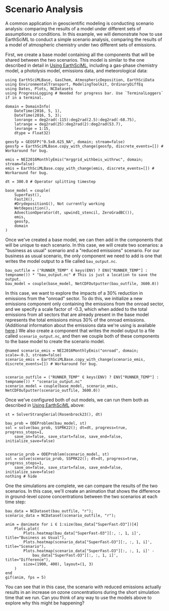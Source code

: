 # Scenario Analysis

A common application in geoscientific modeling is conducting scenario analysis: comparing the results of a model under different sets of assumptions or conditions. In this example, we will demonstrate how to use EarthSciML to conduct a simple scenario analysis, comparing the results of a model of atmospheric chemistry under two different sets of emissions.

First, we create a base model containing all the components that will be shared between the two scenarios. This model is similar to the one described in detail in [Using EarthSciML](@ref), including a gas-phase chemistry model, a photolysis model, emissions data, and meteorological data:

```@example scenario_analysis
using EarthSciMLBase, GasChem, AtmosphericDeposition, EarthSciData
using EnvironmentalTransport, ModelingToolkit, OrdinaryDiffEq
using Dates, Plots, NCDatasets
using ProgressLogging # Needed for progress bar. Use `TerminalLoggers` if in a terminal.

domain = DomainInfo(
    DateTime(2016, 5, 1),
    DateTime(2016, 5, 3);
    lonrange = deg2rad(-115):deg2rad(2.5):deg2rad(-68.75),
    latrange = deg2rad(25):deg2rad(2):deg2rad(53.7),
    levrange = 1:15,
    dtype = Float32)

geosfp = GEOSFP("0.5x0.625_NA", domain; stream=false)
geosfp = EarthSciMLBase.copy_with_change(geosfp, discrete_events=[]) # Workaround for bug.

emis = NEI2016MonthlyEmis("mrggrid_withbeis_withrwc", domain; stream=false)
emis = EarthSciMLBase.copy_with_change(emis, discrete_events=[]) # Workaround for bug.

dt = 300.0 # Operator splitting timestep

base_model = couple(
    SuperFast(),
    FastJX(),
    #DrydepositionG(), Not currently working
    Wetdeposition(),
    AdvectionOperator(dt, upwind1_stencil, ZeroGradBC()),
    emis,
    geosfp,
    domain
)
```

Once we've created a base model, we can then add in the components that will be unique to each scenario. In this case, we will create two scenarios: a "business as usual" scenario and a "reduced emissions" scenario. For our business as usual scenario, the only component we need to add is one that writes the model output to a file called `bau_output.nc`.

```@example scenario_analysis
bau_outfile = ("RUNNER_TEMP" ∈ keys(ENV) ? ENV["RUNNER_TEMP"] : tempname()) * "bau_output.nc" # This is just a location to save the output.
bau_model = couple(base_model, NetCDFOutputter(bau_outfile, 3600.0))
```

In this case, we want to explore the impacts of a 30% reduction in emissions from the "onroad" sector.
To do this, we initialize a new emissions component only containing the emissions from the onroad sector, and we specify a scale factor of -0.3, which when added to the total emissions from all sectors that are already present in the base model represents the total emissions minus 30% of the onroad emissions.
(Additional information about the emissions data we're using is available [here](https://data.earthsci.dev/dev/api/#EarthSciData.NEI2016MonthlyEmis-Tuple{AbstractString,%20EarthSciMLBase.DomainInfo}).)
We also create a component that writes the model output to a file called `scenario_output.nc`, and then we couple both of these components to the base model to create the scenario model.

```@example scenario_analysis
@named scenario_emis = NEI2016MonthlyEmis("onroad", domain; scale=-0.3, stream=false)
scenario_emis = EarthSciMLBase.copy_with_change(scenario_emis, discrete_events=[]) # Workaround for bug.


scenario_outfile = ("RUNNER_TEMP" ∈ keys(ENV) ? ENV["RUNNER_TEMP"] : tempname()) * "scenario_output.nc"
scenario_model = couple(base_model, scenario_emis, NetCDFOutputter(scenario_outfile, 3600.0))
```

Once we've configured both of out models, we can run them both as described in [Using EarthSciML](@ref) above:

```@example scenario_analysis
st = SolverStrangSerial(Rosenbrock23(), dt)

bau_prob = ODEProblem(bau_model, st)
sol = solve(bau_prob, SSPRK22(); dt=dt, progress=true, progress_steps=1,
    save_on=false, save_start=false, save_end=false, initialize_save=false)


scenario_prob = ODEProblem(scenario_model, st)
sol = solve(scenario_prob, SSPRK22(); dt=dt, progress=true, progress_steps=1,
    save_on=false, save_start=false, save_end=false, initialize_save=false)
nothing # hide
```

One the simulations are complete, we can compare the results of the two scenarios. 
In this case, we'll create an animation that shows the difference in ground-level ozone concentrations between the two scenarios at each time step:

```@example scenario_analysis
bau_data = NCDataset(bau_outfile, "r");
scenario_data = NCDataset(scenario_outfile, "r");

anim = @animate for i ∈ 1:size(bau_data["SuperFast₊O3"])[4]
    Plots.plot(
        Plots.heatmap(bau_data["SuperFast₊O3"][:, :, 1, i]', title="Business as Usual"),
        Plots.heatmap(scenario_data["SuperFast₊O3"][:, :, 1, i]', title="Scenario"),
        Plots.heatmap(scenario_data["SuperFast₊O3"][:, :, 1, i]' - 
            bau_data["SuperFast₊O3"][:, :, 1, i]', title="Difference"),
        size=(1900, 400), layout=(1, 3)
    )
end
gif(anim, fps = 5)
```

You can see that in this case, the scenario with reduced emissions actually results in an increase on ozone concentrations during the short simulation time that we run.
Can you think of any way to use the models above to explore why this might be happening?